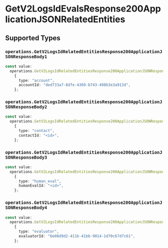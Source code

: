 # GetV2LogsIdEvalsResponse200ApplicationJSONRelatedEntities


## Supported Types

### `operations.GetV2LogsIdRelatedEntitiesResponse200ApplicationJSONResponseBody1`

```typescript
const value:
  operations.GetV2LogsIdRelatedEntitiesResponse200ApplicationJSONResponseBody1 =
    {
      type: "account",
      accountId: "ded733a7-8dfe-4369-b743-498b3e3a913d",
    };
```

### `operations.GetV2LogsIdRelatedEntitiesResponse200ApplicationJSONResponseBody2`

```typescript
const value:
  operations.GetV2LogsIdRelatedEntitiesResponse200ApplicationJSONResponseBody2 =
    {
      type: "contact",
      contactId: "<id>",
    };
```

### `operations.GetV2LogsIdRelatedEntitiesResponse200ApplicationJSONResponseBody3`

```typescript
const value:
  operations.GetV2LogsIdRelatedEntitiesResponse200ApplicationJSONResponseBody3 =
    {
      type: "human_eval",
      humanEvalId: "<id>",
    };
```

### `operations.GetV2LogsIdRelatedEntitiesResponse200ApplicationJSONResponseBody4`

```typescript
const value:
  operations.GetV2LogsIdRelatedEntitiesResponse200ApplicationJSONResponseBody4 =
    {
      type: "evaluator",
      evaluatorId: "6e08d9d2-411b-41bb-9014-1d70c67d7c61",
    };
```

